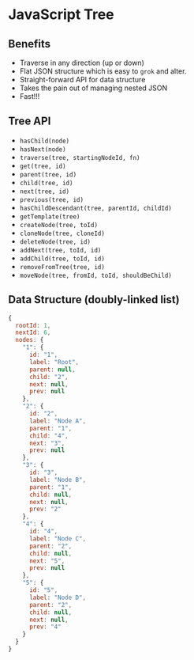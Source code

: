 # JavaScript Tree

## Benefits

- Traverse in any direction (up or down)
- Flat JSON structure which is easy to `grok` and alter.
- Straight-forward API for data structure
- Takes the pain out of managing nested JSON 
- Fast!!!

## Tree API

- `hasChild(node)`
- `hasNext(node)`
- `traverse(tree, startingNodeId, fn)`
- `get(tree, id)`
- `parent(tree, id)`
- `child(tree, id)`
- `next(tree, id)`
- `previous(tree, id)`
- `hasChildDescendant(tree, parentId, childId)`
- `getTemplate(tree)`
- `createNode(tree, toId)`
- `cloneNode(tree, cloneId)`
- `deleteNode(tree, id)`
- `addNext(tree, toId, id)`
- `addChild(tree, toId, id)`
- `removeFromTree(tree, id)`
- `moveNode(tree, fromId, toId, shouldBeChild)`

## Data Structure (doubly-linked list)

```javascript
{
  rootId: 1,
  nextId: 6,
  nodes: {
    "1": {
      id: "1",
      label: "Root",
      parent: null,
      child: "2",
      next: null,
      prev: null
    },
    "2": {
      id: "2",
      label: "Node A",
      parent: "1",
      child: "4",
      next: "3",
      prev: null
    },
    "3": {
      id: "3",
      label: "Node B",
      parent: "1",
      child: null,
      next: null,
      prev: "2"
    },
    "4": {
      id: "4",
      label: "Node C",
      parent: "2",
      child: null,
      next: "5",
      prev: null
    },
    "5": {
      id: "5",
      label: "Node D",
      parent: "2",
      child: null,
      next: null,
      prev: "4"
    }
  }
}
```
